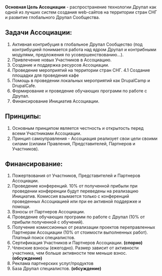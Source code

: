 **Основная Цель Ассоциации** - распространение технологии Друпал как одной из лучших систем создания web-сайтов на территории стран СНГ и развитие глобального Друпал Сообщества. 

## Задачи Ассоциации:
1. Активная контрибуция в глобальное Друпал Сообщество (под контрибуцией понимается работа над ядром Друпал и контрибными модулями, предложения по усовершенствованию...).
2. Привлечение новых Участников в Ассоциацию.
3. Создание и поддержка ресурсов Ассоциации.
4. Проведение мероприятий на территории стран СНГ.
4.1 Создание площадки для проведения кафе
5. Помощь в проведении локальных мероприятий как DrupalCamp и DrupalCafe.
6. Формирование и проведение обучающих программ по работе с Друпал.
7. Финансирование Инициатив Ассоциации.

## Принципы:
1. Основным принципом является честность и открытость перед всеми Участниками Ассоциации. 
2. Принцип самоуправления - Ассоциация реализует свои цели своими силами (силами Правления, Представителей, Партнеров и Участников).

## Финансирование:
1. Пожертвования от Участников, Представителей и Партнеров Ассоциации.
2. Проведение конференций. 10% от полученной прибыли при проведении конференции будут переведены на реализацию Инициатив. Комиссия взымается только с конференций проведенных Ассоциацией или при ее активной поддержке и помощи.
3. Взносы от Партнеров Ассоциации.
4. Проведение обучающих программ по работе с Друпал (10% от прибыли полученной с обучений).
5. Получение комиссионных от реализации проектов переправленных Партнерам Ассоциации (10% от стоимости выполненных работ). Платный поиск специалистов.
6. Сертификация Участников и Партнеров Ассоциации. **(спорно)**
7. Членские взносы (ежегодно). Размер зависит от активности участника, чем больше активности тем меньше взнос. **(обсуждение)**
8. Реклама партнерских услуг/продуктов
9. База Друпал специалистов. **(обсуждение)**

